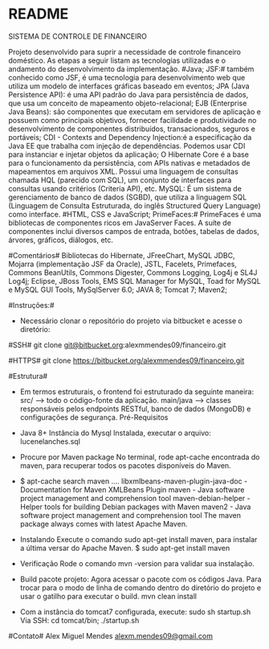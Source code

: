 # README #

SISTEMA DE CONTROLE DE FINANCEIRO

 Projeto desenvolvido para suprir a necessidade de controle financeiro doméstico.
 As etapas a seguir listam as tecnologias utilizadas e o andamento do desenvolvimento da implementação.
 #Java; JSF:# também conhecido como JSF, é uma tecnologia para desenvolvimento web que utiliza um modelo de interfaces gráficas baseado em eventos; JPA (Java Persistence API): é uma API padrão do Java para persistência de dados, que usa um conceito de mapeamento objeto-relacional; EJB (Enterprise Java Beans): são componentes que executam em servidores de aplicação e possuem como principais objetivos, fornecer facilidade e produtividade no desenvolvimento de componentes distribuídos, transacionados, seguros e portáveis; CDI - Contexts and Dependency Injection:é a especificação da Java EE que trabalha com injeção de dependências. Podemos usar CDI para instanciar e injetar objetos da aplicação; O Hibernate Core é a base para o funcionamento da persistência, com APIs nativas e metadados de mapeamentos em arquivos XML. Possui uma linguagem de consultas chamada HQL (parecido com SQL), um conjunto de interfaces para consultas usando critérios (Criteria API), etc. MySQL: É um sistema de gerenciamento de banco de dados (SGBD), que utiliza a linguagem SQL (Linguagem de Consulta Estruturada, do inglês Structured Query Language) como interface.
 #HTML, CSS e JavaScript; PrimeFaces:# PrimeFaces é uma bibliotecas de componentes ricos em JavaServer Faces. A suíte de componentes inclui diversos campos de entrada, botões, tabelas de dados, árvores, gráficos, diálogos, etc.

#Comentários#
 Bibliotecas do Hibernate, JFreeChart, MySQL JDBC, Mojarra (implementação JSF da Oracle), JSTL, Facelets, Primefaces, Commons BeanUtils, Commons Digester, Commons Logging, Log4j e SL4J Log4j; Eclipse, JBoss Tools, EMS SQL Manager for MySQL, Toad for MySQL e MySQL GUI Tools, MySqlServer 6.0; JAVA 8; Tomcat 7; Maven2;

#Instruções:#
*  Necessário clonar o repositório do projeto via bitbucket e acesse o diretório:

#SSH#
git clone git@bitbucket.org:alexmmendes09/financeiro.git 

#HTTPS#
git clone https://bitbucket.org/alexmmendes09/financeiro.git

#Estrutura#

 * Em termos estruturais, o frontend foi estruturado da seguinte maneira:
src/ --> todo o código-fonte da aplicação. main/java --> classes responsáveis pelos endpoints RESTful, banco de dados (MongoDB) e configurações de segurança. Pré-Requisitos
 * Java 8+ Instância do Mysql Instalada, executar o arquivo: lucenelanches.sql
 * Procure por Maven package No terminal, rode apt-cache encontrada do maven, para recuperar todos os pacotes disponíveis do Maven.
 * $ apt-cache search maven .... libxmlbeans-maven-plugin-java-doc - Documentation for Maven XMLBeans Plugin maven - Java software project management and comprehension tool maven-debian-helper - Helper tools for building Debian packages with Maven maven2 - Java software project management and comprehension tool The maven package always comes with latest Apache Maven.
 * Instalando Execute o comando sudo apt-get install maven, para instalar a última versar do Apache Maven.
$ sudo apt-get install maven
 * Verificação Rode o comando mvn -version para validar sua instalação.

 * Build pacote projeto: Agora acessar o pacote com os códigos Java. Para trocar para o modo de linha de comando dentro do diretório do projeto e usar o gatilho para executar o build.
mvn clean install

 * Com a instância do tomcat7 configurada, execute:
sudo sh startup.sh
Via SSH: cd tomcat/bin; ./startup.sh

#Contato#
Alex Miguel Mendes
[alexm.mendes09@gmail.com](alexm.mendes09@gmail.com)